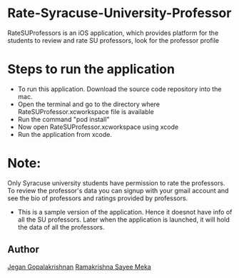 # Rate-Syracuse-University-Professor
RateSUProfessors is  an iOS application, which provides platform for the students to review and rate SU professors, look for the professor profile

Steps to run the application
===============================
- To run this application. Download the source code repository into the mac.
- Open the terminal and go to the directory where RateSUProfessor.xcworkspace file is available
- Run the command "pod install"
- Now open RateSUProfessor.xcworkspace using xcode
- Run the application from xcode.

Note:
=====
Only Syracuse university students have permission to rate the professors. To review the professor's data you can signup with your gmail
account and see the bio of professors and ratings provided by professors.

* This is a sample version of the application. Hence it doesnot have info of all the SU professors. Later when the application is launched,
it will hold the data of all the professors.


## Author
[Jegan Gopalakrishnan](https://www.linkedin.com/in/jegang/)
[Ramakrishna Sayee Meka](https://www.linkedin.com/in/ramakrishnasayee/)
